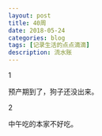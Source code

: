 ```yaml
---
layout: post
title: 40周
date: 2018-05-24
categories: blog
tags: [记录生活的点点滴滴]
description: 流水账
---
```


1 

预产期到了，狗子还没出来。

2

中午吃的本家不好吃。


